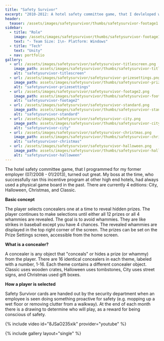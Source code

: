 ```yaml
---
title: "Safety Survivor"
excerpt: "2010-2012: A hotel safety committee game, that I devleloped while working for hotel Loss Prevention"
header:
  teaser: /assets/images/safetysurvivor/thumbs/safetysurvivor-footage1.jpg
sidebar:
  - title: "Role"
    image: /assets/images/safetysurvivor/thumbs/safetysurvivor-footage1.jpg
    text: "- Team Size: 1\n- Platform: Windows"
  - title: "Tech"
    text: "Unity"
  - nav: portfolio
gallery:
  - url: /assets/images/safetysurvivor/safetysurvivor-titlescreen.png
    image_path: assets/images/safetysurvivor/thumbs/safetysurvivor-titlescreen.png
    alt: "safetysurvivor-titlescreen"
  - url: /assets/images/safetysurvivor/safetysurvivor-prizesettings.png
    image_path: assets/images/safetysurvivor/thumbs/safetysurvivor-prizesettings.png
    alt: "safetysurvivor-prizesettings"
  - url: /assets/images/safetysurvivor/safetysurvivor-footage2.png
    image_path: assets/images/safetysurvivor/thumbs/safetysurvivor-footage2.png
    alt: "safetysurvivor-footage2"
  - url: /assets/images/safetysurvivor/safetysurvivor-standard.png
    image_path: assets/images/safetysurvivor/thumbs/safetysurvivor-standard.png
    alt: "safetysurvivor-standard"
  - url: /assets/images/safetysurvivor/safetysurvivor-city.png
    image_path: assets/images/safetysurvivor/thumbs/safetysurvivor-city.png
    alt: "safetysurvivor-city"
  - url: /assets/images/safetysurvivor/safetysurvivor-christmas.png
    image_path: assets/images/safetysurvivor/thumbs/safetysurvivor-christmas.png
    alt: "safetysurvivor-christmas"
  - url: /assets/images/safetysurvivor/safetysurvivor-halloween.png
    image_path: assets/images/safetysurvivor/thumbs/safetysurvivor-halloween.png
    alt: "safetysurvivor-halloween"
---
```


The hotel safety committee game, that I programmed for my former employer (07/2008 - 01/2013), turned out great. My boss at the time, who successfully ran this incentive program at other high end hotels, had always used a physical game board in the past. There are currently 4 editions: City, Halloween, Christmas, and Classic.

**Basic concept**

The player selects concealers one at a time to reveal hidden prizes. The player continues to make selections until either all 12 prizes or all 4 whammies are revealed. The goal is to avoid whammies. They are like strikes in baseball except you have 4 chances. The revealed whammies are displayed in the top right corner of the screen. The prizes can be set on the Prize Settings screen, accessible from the home screen.

**What is a concealer?**

A concealer is any object that "conceals" or hides a prize (or whammy) from the player. There are 16 identical concealers in each theme, labeled with a number, 1-16. Each theme contains a different concealer object. Classic uses wooden crates, Halloween uses tombstones, City uses street signs, and Christmas used gift boxes.

**How a player is selected**

Safety Survivor cards are handed out by the security department when an employee is seen doing something proactive for safety (e.g. mopping up a wet floor or removing clutter from a walkway). At the end of each month there is a drawing to determine who will play, as a reward for being conscious of safety.

{% include video id="8JSaO235xik" provider="youtube" %}

{% include gallery layout="single" %}